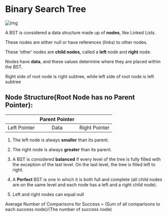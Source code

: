 # Binary Search Tree

![img](https://miro.medium.com/max/1368/1*ziYvZzrttFYMXkkV9u66jw.png)

A BST is considered a data structure made up of **nodes**, like Linked Lists.

These nodes are either null or have references (links) to other nodes. 

These ‘other’ nodes are **child nodes**, called a **left** node and **right** node. 

Nodes have **data**, and these values determine where they are placed within the BST.

Right side of root node is right subtree, while left side of root node is left subtree

## Node Structure(Root Node has no Parent Pointer): 

|              | Parent Pointer |               |
| :----------: | :------------: | :-----------: |
| Left Pointer |      Data      | Right Pointer |

1. The left node is always **smaller** than its parent.

2. The right node is always **greater** than its parent.

3. A BST is considered **balanced** if every level of the tree is fully filled with the exception of the last level. On the last level, the tree is filled left to right.

4. A **Perfect** BST is one in which it is both full and complete (all child nodes are on the same level and each node has a left and a right child node).

5. Left and right nodes can equal null

Average Number of Comparisons for Success = (Sum of all comparisons to each success node)/(The number of success node)